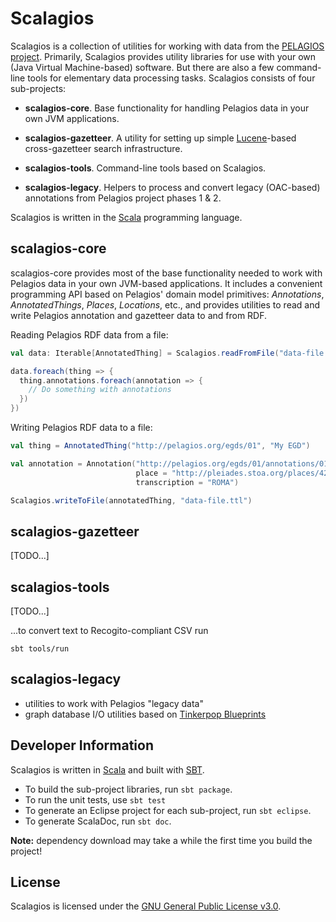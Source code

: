 # Scalagios

Scalagios is a collection of utilities for working with data from the [PELAGIOS project](http://pelagios-project.blogspot.com).
Primarily, Scalagios provides utility libraries for use with your own (Java Virtual Machine-based) software. But there are also a 
few command-line tools for elementary data processing tasks. Scalagios consists of four sub-projects:

* __scalagios-core__. Base functionality for handling Pelagios data in your own JVM applications.

* __scalagios-gazetteer__. A utility for setting up simple [Lucene](http://lucene.apache.org/core/)-based cross-gazetteer search infrastructure.

* __scalagios-tools__. Command-line tools based on Scalagios.

* __scalagios-legacy__. Helpers to process and convert legacy (OAC-based) annotations from Pelagios project phases 1 & 2.

Scalagios is written in the [Scala](http://www.scala-lang.org) programming language.

## scalagios-core

scalagios-core provides most of the base functionality needed to work with Pelagios data in your own JVM-based applications. It
includes a convenient programming API based on Pelagios' domain model primitives: _Annotations_, _AnnotatedThings_, _Places_,
_Locations_, etc., and provides utilities to read and write Pelagios annotation and gazetteer data to and from RDF.

Reading Pelagios RDF data from a file:

```scala
val data: Iterable[AnnotatedThing] = Scalagios.readFromFile("data-file.ttl")

data.foreach(thing => {
  thing.annotations.foreach(annotation => {
    // Do something with annotations
  })
})
```

Writing Pelagios RDF data to a file:

```scala
val thing = AnnotatedThing("http://pelagios.org/egds/01", "My EGD")

val annotation = Annotation("http://pelagios.org/egds/01/annotations/01", thing, 
                            place = "http://pleiades.stoa.org/places/423025",
                            transcription = "ROMA")

Scalagios.writeToFile(annotatedThing, "data-file.ttl")
```

## scalagios-gazetteer

[TODO...]

## scalagios-tools

[TODO...]

...to convert text to Recogito-compliant CSV run

``sbt tools/run`` 

## scalagios-legacy

* utilities to work with Pelagios "legacy data" 
* graph database I/O utilities based on [Tinkerpop Blueprints](http://tinkerpop.com/)


## Developer Information

Scalagios is written in [Scala](http://www.scala-lang.org) and built with [SBT](http://www.scala-sbt.org/).

* To build the sub-project libraries, run `sbt package`.
* To run the unit tests, use `sbt test`
* To generate an Eclipse project for each sub-project, run `sbt eclipse`.
* To generate ScalaDoc, run `sbt doc`.

__Note:__ dependency download may take a while the first time you build the project!

## License

Scalagios is licensed under the [GNU General Public License v3.0](http://www.gnu.org/licenses/gpl.html).
